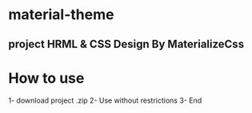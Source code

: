 # material-theme
## project HRML &amp; CSS Design By MaterializeCss

# How to use
1- download project .zip
2- Use without restrictions
3- End
